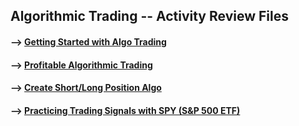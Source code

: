 ## Algorithmic Trading -- Activity Review Files 

#### --> [Getting Started with Algo Trading](https://github.com/Mun-Min/ASU_2022_Bootcamp/blob/master/Activity_Files/14-Algorithmic-Trading/1/Activities/03-Stu_Algo_Trading/Solved/algo_trading.ipynb)

#### --> [Profitable Algorithmic Trading](https://github.com/Mun-Min/ASU_2022_Bootcamp/blob/master/Activity_Files/14-Algorithmic-Trading/1/Activities/05-Stu_Profitable_Algo_Trading/Solved/profitable_algo_trading.ipynb)

#### --> [Create Short/Long Position Algo](https://github.com/Mun-Min/ASU_2022_Bootcamp/blob/master/Activity_Files/14-Algorithmic-Trading/1/Activities/07-Stu_Short_Position_Algorithm/Solved/create_a_short_position_algorithm.ipynb)

#### --> [Practicing Trading Signals with SPY (S&P 500 ETF)](https://github.com/Mun-Min/ASU_2022_Bootcamp/blob/master/Activity_Files/14-Algorithmic-Trading/1/Activities/07-Stu_Short_Position_Algorithm/Unsolved/short_long_SPY.ipynb)
